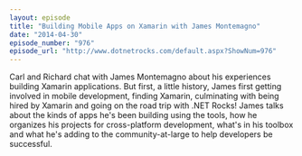 ```yaml
---
layout: episode
title: "Building Mobile Apps on Xamarin with James Montemagno"
date: "2014-04-30"
episode_number: "976"
episode_url: "http://www.dotnetrocks.com/default.aspx?ShowNum=976"
---
```


Carl and Richard chat with James Montemagno about his experiences building Xamarin applications. But first, a little history, James first getting involved in mobile development, finding Xamarin, culminating with being hired by Xamarin and going on the road trip with .NET Rocks! James talks about the kinds of apps he's been building using the tools, how he organizes his projects for cross-platform development, what's in his toolbox and what he's adding to the community-at-large to help developers be successful.
